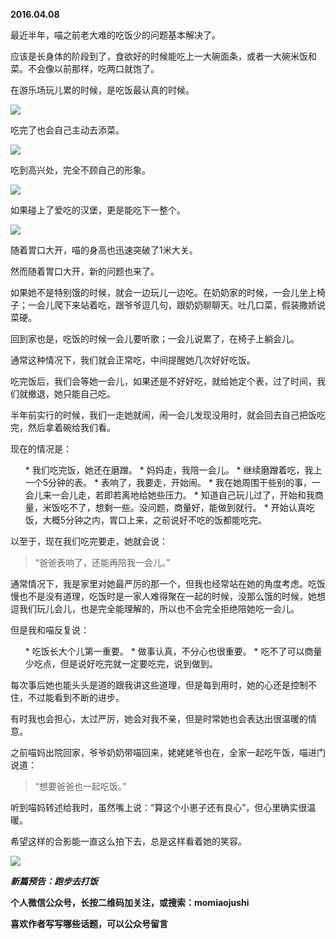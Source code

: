 
          
            
**2016.04.08**

最近半年，喵之前老大难的吃饭少的问题基本解决了。

应该是长身体的阶段到了，食欲好的时候能吃上一大碗面条，或者一大碗米饭和菜。不会像以前那样，吃两口就饱了。

在游乐场玩儿累的时候，是吃饭最认真的时候。



![](//upload-images.jianshu.io/upload_images/51001-62a0404c950b69f8.jpg)




吃完了也会自己主动去添菜。



![](//upload-images.jianshu.io/upload_images/51001-076ba5348dbf6f1f.jpg)




吃到高兴处，完全不顾自己的形象。



![](//upload-images.jianshu.io/upload_images/51001-31d35dac63d112a1.jpg)




如果碰上了爱吃的汉堡，更是能吃下一整个。



![](//upload-images.jianshu.io/upload_images/51001-13cad792cf34bce6.jpg)




随着胃口大开，喵的身高也迅速突破了1米大关。

然而随着胃口大开，新的问题也来了。

如果她不是特别饿的时候，就会一边玩儿一边吃。在奶奶家的时候，一会儿坐上椅子；一会儿爬下来站着吃，跟爷爷逗几句，跟奶奶聊聊天。吐几口菜，假装撒娇说菜硬。

回到家也是，吃饭的时候一会儿要听歌；一会儿说累了，在椅子上躺会儿。

通常这种情况下，我们就会正常吃，中间提醒她几次好好吃饭。

吃完饭后，我们会等她一会儿，如果还是不好好吃，就给她定个表，过了时间，我们就撤退，她只能自己吃。

半年前实行的时候，我们一走她就闹，闹一会儿发现没用时，就会回去自己把饭吃完，然后拿着碗给我们看。

现在的情况是：
<ol>
* 我们吃完饭，她还在磨蹭。
* 妈妈走，我陪一会儿。
* 继续磨蹭着吃，我上一个5分钟的表。
* 表响了，我要走，开始闹。
* 我在她周围干些别的事，一会儿来一会儿走，若即若离地给她些压力。
* 知道自己玩儿过了，开始和我商量，米饭吃不了，想剩一些。没问题，商量好，能做到就行。
* 开始认真吃饭，大概5分钟之内，胃口上来，之前说好不吃的饭都能吃完。
</ol>

以至于，现在我们吃完要走，她就会说：
>“爸爸表响了，还能再陪我一会儿。”



通常情况下，我是家里对她最严厉的那一个，但我也经常站在她的角度考虑。吃饭慢也不是没有道理，吃饭时是一家人难得聚在一起的时候，没那么饿的时候，她想逗我们玩儿会儿，也是完全能理解的，所以也不会完全拒绝陪她吃一会儿。

但是我和喵反复说：
<ol>
* 吃饭长大个儿第一重要。
* 做事认真，不分心也很重要。
* 吃不了可以商量少吃点，但是说好吃完就一定要吃完，说到做到。
</ol>

每次事后她也能头头是道的跟我讲这些道理，但是每到用时，她的心还是控制不住，不过能看到不断的进步。

有时我也会担心，太过严厉，她会对我不亲，但是时常她也会表达出很温暖的情意。

之前喵妈出院回家，爷爷奶奶带喵回来，姥姥姥爷也在，全家一起吃午饭，喵进门说道：
>“想要爸爸也一起吃饭。”



听到喵妈转述给我时，虽然嘴上说：“算这个小崽子还有良心”，但心里确实很温暖。

希望这样的合影能一直这么拍下去，总是这样看着她的笑容。



![](//upload-images.jianshu.io/upload_images/51001-91a8d2c862dfd342.jpg)





***新篇预告：跑步去打饭***


**个人微信公众号，长按二维码加关注，或搜索：momiaojushi**

**喜欢作者写写哪些话题，可以公众号留言**




          
        